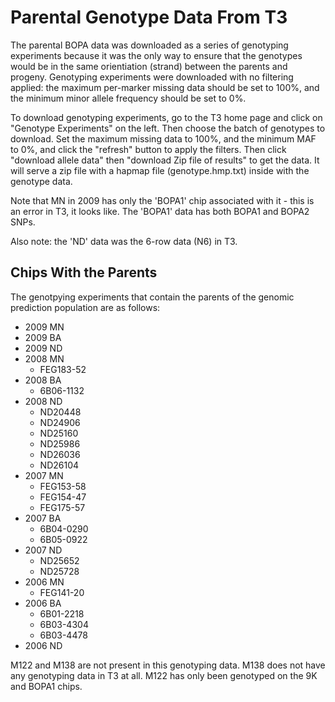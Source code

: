 # Parental Genotype Data From T3
The parental BOPA data was downloaded as a series of genotyping experiments
because it was the only way to ensure that the genotypes would be in the same
orientiation (strand) between the parents and progeny. Genotyping experiments
were downloaded with no filtering applied: the maximum per-marker missing data
should be set to 100%, and the minimum minor allele frequency should be set
to 0%.

To download genotyping experiments, go to the T3 home page and click on
"Genotype Experiments" on the left. Then choose the batch of genotypes to
download. Set the maximum missing data to 100%, and the minimum MAF to 0%, and
click the "refresh" button to apply the filters. Then click "download allele
data" then "download Zip file of results" to get the data. It will serve a
zip file with a hapmap file (genotype.hmp.txt) inside with the genotype data.

Note that MN in 2009 has only the 'BOPA1' chip associated with it - this is an
error in T3, it looks like. The 'BOPA1' data has both BOPA1 and BOPA2 SNPs.

Also note: the 'ND' data was the 6-row data (N6) in T3.

## Chips With the Parents
The genotpying experiments that contain the parents of the genomic prediction
population are as follows:

- 2009 MN
- 2009 BA
- 2009 ND
- 2008 MN
    - FEG183-52
- 2008 BA
    - 6B06-1132
- 2008 ND
    - ND20448
    - ND24906
    - ND25160
    - ND25986
    - ND26036
    - ND26104
- 2007 MN
    - FEG153-58
    - FEG154-47
    - FEG175-57
- 2007 BA
    - 6B04-0290
    - 6B05-0922
- 2007 ND
    - ND25652
    - ND25728
- 2006 MN
    - FEG141-20
- 2006 BA
    - 6B01-2218
    - 6B03-4304
    - 6B03-4478
- 2006 ND

M122 and M138 are not present in this genotyping data. M138 does not have any
genotyping data in T3 at all. M122 has only been genotyped on the 9K and BOPA1
chips.
